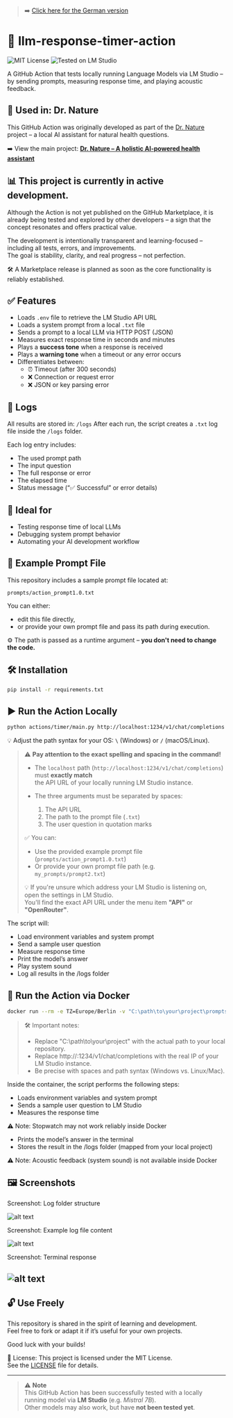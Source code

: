 > ➡️ [Click here for the German version](README_de.md)
# 📜 llm-response-timer-action

![MIT License](https://img.shields.io/badge/license-MIT-green)
![Tested on LM Studio](https://img.shields.io/badge/tested-LM%20Studio-blue)


A GitHub Action that tests locally running Language Models via LM Studio – by sending prompts, measuring response time, and playing acoustic feedback.


## 🔗 Used in: Dr. Nature

This GitHub Action was originally developed as part of the [Dr. Nature](https://github.com/Margarethe-S/dr-nature) project – a local AI assistant for natural health questions.

➡️ View the main project: **[Dr. Nature – A holistic AI-powered health assistant](https://github.com/Margarethe-S/dr-nature)**

## 📊 This project is currently in active development.

Although the Action is not yet published on the GitHub Marketplace, it is already being tested and explored by other developers – a sign that the concept resonates and offers practical value.

The development is intentionally transparent and learning-focused – including all tests, errors, and improvements.  
The goal is stability, clarity, and real progress – not perfection.

🛠️ A Marketplace release is planned as soon as the core functionality is reliably established.


## ✅ Features

- Loads `.env` file to retrieve the LM Studio API URL
- Loads a system prompt from a local `.txt` file
- Sends a prompt to a local LLM via HTTP POST (JSON)
- Measures exact response time in seconds and minutes
- Plays a **success tone** when a response is received
- Plays a **warning tone** when a timeout or any error occurs
- Differentiates between:
  - ⏰ Timeout (after 300 seconds)
  - ❌ Connection or request error
  - ❌ JSON or key parsing error

## 📁 Logs

All results are stored in:
`/logs`
After each run, the script creates a `.txt` log file inside the `/logs` folder.

Each log entry includes:
- The used prompt path
- The input question
- The full response or error
- The elapsed time
- Status message (“✅ Successful” or error details)

## 🧪 Ideal for

- Testing response time of local LLMs
- Debugging system prompt behavior
- Automating your AI development workflow

## 📂 Example Prompt File


This repository includes a sample prompt file located at:

`prompts/action_prompt1.0.txt`

You can either:
- edit this file directly,
- or provide your own prompt file and pass its path during execution.

⚙️ The path is passed as a runtime argument – **you don't need to change the code.**

## 🛠️ Installation

```bash
pip install -r requirements.txt
```

## ▶️ Run the Action Locally

```bash
python actions/timer/main.py http://localhost:1234/v1/chat/completions prompts/action_prompt1.0.txt "Was kann ich gegen Kopfschmerzen auf natürliche Weise tun?" 
```

💡 Adjust the path syntax for your OS: `\` (Windows) or `/` (macOS/Linux).

> ⚠️ **Pay attention to the exact spelling and spacing in the command!**
>
> - The `localhost` path (`http://localhost:1234/v1/chat/completions`) must **exactly match**  
>   the API URL of your locally running LM Studio instance.
>
> - The three arguments must be separated by spaces:
>   1. The API URL  
>   2. The path to the prompt file (`.txt`)  
>   3. The user question in quotation marks
>
> ✅ You can:
> - Use the provided example prompt file (`prompts/action_prompt1.0.txt`)  
> - Or provide your own prompt file path (e.g. `my_prompts/prompt2.txt`)
>
> 💡 If you're unsure which address your LM Studio is listening on,  
> open the settings in LM Studio.  
> You'll find the exact API URL under the menu item **"API"** or **"OpenRouter"**.

The script will:
- Load environment variables and system prompt
- Send a sample user question
- Measure response time
- Print the model’s answer
- Play system sound
- Log all results in the /logs folder

## 🐳 Run the Action via Docker

```bash
docker run --rm -e TZ=Europe/Berlin -v "C:\path\to\your\project\prompts:/app/prompts" -v "C:\path\to\your\project\logs:/app/logs" llm-response-timer-action http://<YOUR-LOCAL-IP>:1234/v1/chat/completions /app/prompts/action_prompt1.0.txt "Was kann ich gegen Kopfschmerzen auf natürliche Weise tun?"
```
>🛠️ Important notes:
>- Replace "C:\path\to\your\project" with the actual path to your local repository.
>- Replace http://<YOUR-LOCAL-IP>:1234/v1/chat/completions with the real IP of your LM Studio instance.
>- Be precise with spaces and path syntax (Windows vs. Linux/Mac).

Inside the container, the script performs the following steps:
- Loads environment variables and system prompt
- Sends a sample user question to LM Studio
- Measures the response time 

⚠️ Note: Stopwatch may not work reliably inside Docker

- Prints the model’s answer in the terminal
- Stores the result in the /logs folder (mapped from your local project)

⚠️ Note: Acoustic feedback (system sound) is not available inside Docker

## 🖼️ Screenshots 
Screenshot: Log folder structure

![alt text](images/image-1.png)

Screenshot: Example log file content

![alt text](images/image-3.png)


Screenshot: Terminal response 

![alt text](images/image-4.png)
---
## 🔓 Use Freely

This repository is shared in the spirit of learning and development.  
Feel free to fork or adapt it if it’s useful for your own projects.

Good luck with your builds!

📝 License: This project is licensed under the MIT License.  
See the [LICENSE](./LICENSE) file for details.

---

> ⚠️ **Note**  
> This GitHub Action has been successfully tested with a locally running model via **LM Studio** (e.g. *Mistral 7B*).  
> Other models may also work, but have **not been tested yet**.


